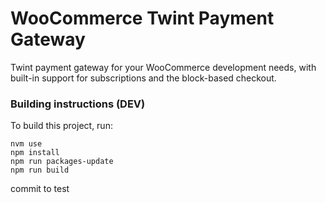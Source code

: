 # WooCommerce Twint Payment Gateway

Twint payment gateway for your WooCommerce development needs, with built-in support for subscriptions and the block-based checkout.

### Building instructions (DEV)

To build this project, run: 

```
nvm use
npm install
npm run packages-update
npm run build
```

commit to test
